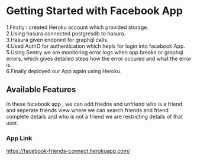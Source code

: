 # Getting Started with Facebook App

1.Firstly i created Heroku account which provided storage.\
2.Using hasura connected postgresdb to hasura.\
3.Hasura given endpoint for graphql calls.\
4.Used AuthO for authentication which hepls for login into facebook App.\
5.Using Sentry we are monitoring error logs when app breaks or graphql errors, which gives detailed steps how the error occured and what the error is.\
6.Finally deployed our App again using Heroku.

## Available Features

In these facebook app , we can add friedns and unfriend who is a friend and seperate friends view where we can search friends and friend complete details and who is not a friend we are restricting details of that user.

### App Link

https://facebook-friends-connect.herokuapp.com/
